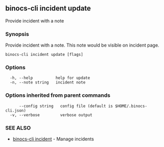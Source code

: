 ## binocs-cli incident update

Provide incident with a note

### Synopsis


Provide incident with a note. This note would be visible on incident page.


```
binocs-cli incident update [flags]
```

### Options

```
  -h, --help          help for update
  -n, --note string   incident note
```

### Options inherited from parent commands

```
      --config string   config file (default is $HOME/.binocs-cli.json)
  -v, --verbose         verbose output
```

### SEE ALSO

* [binocs-cli incident](binocs-cli_incident.md)	 - Manage incidents

